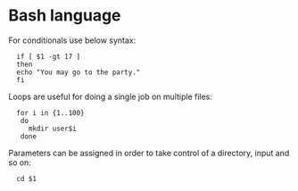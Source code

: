 # Bash language

For conditionals use below syntax:

      if [ $1 -gt 17 ]
      then
      echo "You may go to the party."
      fi
      
Loops are useful for doing a single job on multiple files:

      for i in {1..100}
       do
         mkdir user$i
       done
       
 Parameters can be assigned in order to take control of a directory, input and so on:
 
      cd $1
